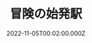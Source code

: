 ---
date: 2022-11-05T00:02:00.000Z
image: /img/gallery-sohosai2022-free-02.jpg
title: 冒険の始発駅
name: 工学システム学類4年　熊谷 充弘
description: ジブリの世界に迷い込んだような風景を切り取った、いすみ鉄道での一枚
---